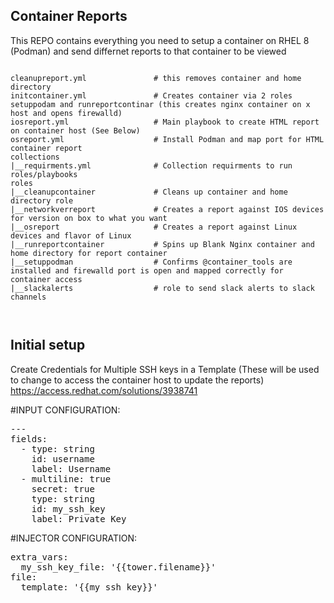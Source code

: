 ## Container Reports
This REPO contains everything you need to setup a container on RHEL 8 (Podman) and send differnet reports to that container to be viewed

<pre class="line-number language-yaml"><code>
cleanupreport.yml               # this removes container and home directory
initcontainer.yml               # Creates container via 2 roles setuppodam and runreportcontinar (this creates nginx container on x host and opens firewalld)
iosreport.yml                   # Main playbook to create HTML report on container host (See Below)
osreport.yml                    # Install Podman and map port for HTML container report
collections
|__requirments.yml              # Collection requirments to run roles/playbooks
roles
|__cleanupcontainer             # Cleans up container and home directory role
|__networkverreport             # Creates a report against IOS devices for version on box to what you want
|__osreport                     # Creates a report against Linux devices and flavor of Linux
|__runreportcontainer           # Spins up Blank Nginx container and home directory for report container
|__setuppodman                  # Confirms @container_tools are installed and firewalld port is open and mapped correctly for container access
|__slackalerts                  # role to send slack alerts to slack channels


</code></pre>
## Initial setup

Create Credentials for Multiple SSH keys in a Template  (These will be used to change to access the container host to update the reports)
https://access.redhat.com/solutions/3938741

#INPUT CONFIGURATION:
<pre class="line-number language-yaml">---
fields:
  - type: string
    id: username
    label: Username
  - multiline: true
    secret: true
    type: string
    id: my_ssh_key
    label: Private Key
</code></pre>
#INJECTOR CONFIGURATION:
<pre class="line-number language-yaml">extra_vars:
  my_ssh_key_file: '{{tower.filename}}'
file:
  template: '{{my_ssh_key}}'
</code></pre>
